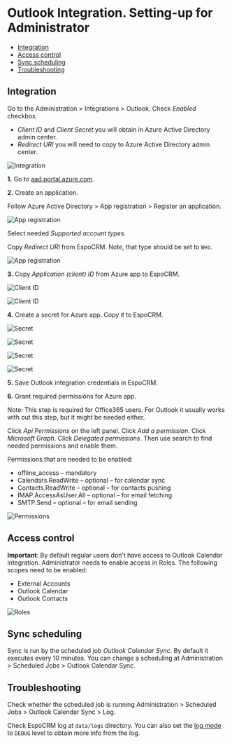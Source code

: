 # Outlook Integration. Setting-up for Administrator

* [Integration](#integration)
* [Access control](#access-control)
* [Sync scheduling](#sync-scheduling)
* [Troubleshooting](#troubleshooting)

## Integration

Go to the Administration > Integrations > Outlook. Check *Enabled* checkbox.

* *Client ID* and *Client Secret* you will obtain in Azure Active Directory admin center.
* *Redirect URI* you will need to copy to Azure Active Directory admin center.

![Integration](../../_static/images/extensions/outlook-integration/setting-up/1.png)

**1\.** Go to [aad.portal.azure.com](https://aad.portal.azure.com).

**2\.** Create an application.

Follow Azure Active Directory > App registration > Register an application.

![App registration](../../_static/images/extensions/outlook-integration/setting-up/2.png)

Select needed *Supported account types*.

Copy *Redirect URI* from EspoCRM. Note, that type should be set to `Web`.

![App registration](../../_static/images/extensions/outlook-integration/setting-up/3.png)

**3\.** Copy *Application (client) ID* from Azure app to EspoCRM.

![Client ID](../../_static/images/extensions/outlook-integration/setting-up/4.png)

![Client ID](../../_static/images/extensions/outlook-integration/setting-up/5.png)

**4\.** Create a secret for Azure app. Copy it to EspoCRM.

![Secret](../../_static/images/extensions/outlook-integration/setting-up/6.png)

![Secret](../../_static/images/extensions/outlook-integration/setting-up/7.png)

![Secret](../../_static/images/extensions/outlook-integration/setting-up/8.png)

![Secret](../../_static/images/extensions/outlook-integration/setting-up/9.png)

**5\.** Save Outlook integration credentials in EspoCRM.

**6\.** Grant required permissions for Azure app.

Note: This step is required for Office365 users. For Outlook it usually works with out this step, but it might be needed either.

Click *Api Permissions* on the left panel. Click *Add a permission*. Click *Microsoft Graph*. Click *Delegated permissions*. Then use search to find needed permissions and enable them.

Permissions that are needed to be enabled:

* offline_access – mandatory
* Calendars.ReadWrite – optional – for calendar sync
* Contacts.ReadWrite – optional – for contacts pushing
* IMAP.AccessAsUser.All – optional – for email fetching
* SMTP.Send – optional – for email sending

![Permissions](../../_static/images/extensions/outlook-integration/setting-up/10.png)


## Access control

**Important**: By default regular users don’t have access to Outlook Calendar integration. Administrator needs to enable access in Roles. The following scopes need to be enabled:

* External Accounts
* Outlook Calendar
* Outlook Contacts

![Roles](../../_static/images/extensions/outlook-integration/setting-up/roles.png)


## Sync scheduling

Sync is run by the scheduled job *Outlook Calendar Sync*. By default it executes every 10 minutes. You can change a scheduling at Administration > Scheduled Jobs > Outlook Calendar Sync.

## Troubleshooting

Check whether the scheduled job is running Administration > Scheduled Jobs > Outlook Calendar Sync > Log.

Check EspoCRM log at `data/logs` directory. You can also set the [log mode](../../administration/troubleshooting.md#enabling-debug-mode-for-a-logger) to `DEBUG` level to obtain more info from the log.